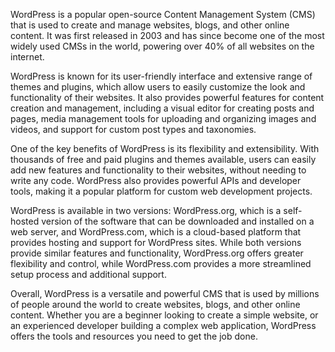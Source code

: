 WordPress is a popular open-source Content Management System (CMS) that is used to create and manage websites, blogs, and other online content. It was first released in 2003 and has since become one of the most widely used CMSs in the world, powering over 40% of all websites on the internet.

WordPress is known for its user-friendly interface and extensive range of themes and plugins, which allow users to easily customize the look and functionality of their websites. It also provides powerful features for content creation and management, including a visual editor for creating posts and pages, media management tools for uploading and organizing images and videos, and support for custom post types and taxonomies.

One of the key benefits of WordPress is its flexibility and extensibility. With thousands of free and paid plugins and themes available, users can easily add new features and functionality to their websites, without needing to write any code. WordPress also provides powerful APIs and developer tools, making it a popular platform for custom web development projects.

WordPress is available in two versions: WordPress.org, which is a self-hosted version of the software that can be downloaded and installed on a web server, and WordPress.com, which is a cloud-based platform that provides hosting and support for WordPress sites. While both versions provide similar features and functionality, WordPress.org offers greater flexibility and control, while WordPress.com provides a more streamlined setup process and additional support.

Overall, WordPress is a versatile and powerful CMS that is used by millions of people around the world to create websites, blogs, and other online content. Whether you are a beginner looking to create a simple website, or an experienced developer building a complex web application, WordPress offers the tools and resources you need to get the job done.